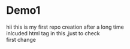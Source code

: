 # Demo1
hii this is my first repo creation after a long time
<br>
inlcuded html tag in this ,just to check
<br>
first change

